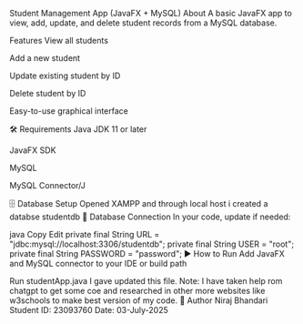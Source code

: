 Student Management App (JavaFX + MySQL)
About
A basic JavaFX app to view, add, update, and delete student records from a MySQL database.

Features
View all students

Add a new student

Update existing student by ID

Delete student by ID

Easy-to-use graphical interface

🛠 Requirements
Java JDK 11 or later

JavaFX SDK

MySQL

MySQL Connector/J

🗄 Database Setup
Opened XAMPP and through local host i created a databse studentdb 
🔌 Database Connection
In your code, update if needed:

java
Copy
Edit
private final String URL = "jdbc:mysql://localhost:3306/studentdb";
private final String USER = "root";
private final String PASSWORD = "password";
▶ How to Run
Add JavaFX and MySQL connector to your IDE or build path

Run studentApp.java
I gave updated this file.
Note: I have taken help rom chatgpt to get some coe and researched in other more websites like w3schools to make best version of my code.
👤 Author
Niraj Bhandari
Student ID: 23093760
Date: 03-July-2025

